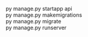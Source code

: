 py manage.py startapp api<br>
py manage.py makemigrations<br>
py manage.py migrate<br>
py manage.py runserver
